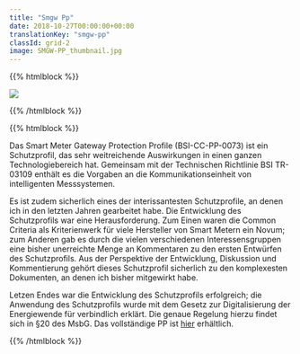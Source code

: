 ```yaml
---
title: "Smgw Pp"
date: 2018-10-27T00:00:00+00:00
translationKey: "smgw-pp"
classId: grid-2
image: SMGW-PP_thumbnail.jpg
---
```


{{% htmlblock %}}

![](/images/Mockup-smgw-pp.jpg)

{{% /htmlblock %}}

{{% htmlblock %}}

Das Smart Meter Gateway Protection Profile (BSI-CC-PP-0073) ist ein Schutzprofil, das sehr weitreichende Auswirkungen in einen ganzen Technologiebereich hat. Gemeinsam mit der Technischen Richtlinie BSI TR-03109 enthält es die Vorgaben an die Kommunikationseinheit von intelligenten Messsystemen.

Es ist zudem sicherlich eines der interissantesten Schutzprofile, an denen ich in den letzten Jahren gearbeitet habe. Die Entwicklung des Schutzprofils war eine Herausforderung. Zum Einen waren die Common Criteria als Kriterienwerk für viele Hersteller von Smart Metern ein Novum; zum Anderen gab es durch die vielen verschiedenen Interessensgruppen eine bisher unerreichte Menge an Kommentaren zu den ersten Entwürfen des Schutzprofils. Aus der Perspektive der Entwicklung, Diskussion und Kommentierung gehört dieses Schutzprofil sicherlich zu den komplexesten Dokumenten, an denen ich bisher mitgewirkt habe.

Letzen Endes war die Entwicklung des Schutzprofils erfolgreich; die Anwendung des Schutzprofils wurde mit dem Gesetz zur Digitalisierung der Energiewende für verbindlich erklärt. Die genaue Regelung hierzu findet sich in §20 des MsbG. Das vollständige PP ist [hier](https://www.commoncriteriaportal.org/files/ppfiles/pp0073b_pdf.pdf) erhältlich.

{{% /htmlblock %}}